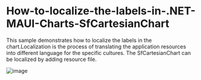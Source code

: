 # How-to-localize-the-labels-in-.NET-MAUI-Charts-SfCartesianChart
This sample demonstrates how to localize the labels in the chart.Localization is the process of translating the application resources into different language for the specific cultures. The SfCartesianChart can be localized by adding resource file.

![image](https://github.com/SyncfusionExamples/How-to-localize-the-labels-in-.NET-MAUI-Charts-SfCartesianChart/assets/113962276/f874e2dd-e943-4bca-b803-54a61348538f)
